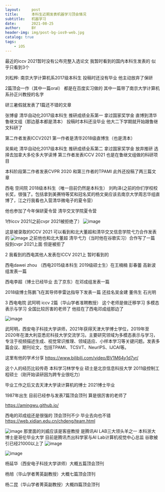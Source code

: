```yaml
---
layout:     post
title:      本科生近期发表机器学习顶会情况
subtitle:   机器学习
date:       2021-08-25
author:     BY
header-img: img/post-bg-ios9-web.jpg
catalog: true
tags:
    - iOS
---
```

最近的iccv 2021暂时没有公布完整入选论文 我暂时看到的国内本科生发表的 似乎只看到3个

刘松桦: 南京大学计算机系2017级本科生  投稿时还没有毕业 他主动放弃了保研

2篇顶会一作（其中一篇oral） 都是在百度实习做的  其中一篇带了南京大学计算机系孙正兴教授的名字 

研三暑假就发表了1篇还不错的文章


张博睿 清华自动化2017级本科生 推研成绩全系第一 拿过国家奖学金 直博到清华鲁继文组（那边基本都是清本） 投稿时本科还没毕业 他大二下学期就开始跟鲁继文科研了

第二作者发表ICCV2021 第一作者是清华2018级直博生（也是清本）

吴紫屹 清华自动化2017级本科生 推研成绩全系第二 拿过国家奖学金  放弃推研 选择去加拿大多伦多大学读博 第三作者发表ICCV 2021 也是在鲁继文组做的科研项目 

本科阶段第二作者发表CVPR 2020 和第三作者的TPAMI   此外还投稿了两三篇文章


西电 空间院 2018级本科生（唯一目前仍然是本科生） 刘昀泽(之前的你们学校校长奖，很强了。包括拿到美赛特等奖和冠名奖的杨文昊应该去南京大学周志华组直博了，江之行我看也入营清华微电子的夏令营）

他也参加了今年保研夏令营 清华交叉学院夏令营

1作iccv 2021(之前cvpr 2021被拒绝了）
![image](https://user-images.githubusercontent.com/24884878/130670555-2afbb458-ed13-4513-b948-6790fba58e12.png)


这是被录取的ICCV 2021 可以看到和北大董超和清华交叉信息学院弋力合作发表的
![image](https://user-images.githubusercontent.com/24884878/130671378-1a53b953-7474-4322-ab5f-06a44545feb4.png)
之前他也和北大董超 清华弋力（当时他在谷歌实习）合作写了一篇 投到cvpr 2021上面 但是被拒了


2  我看到的西电其他人发表在ICCV 2021上  暂时看到的
 
 西电dawei zhou （西电2015级本科生 2019级硕士生）在王楠楠 彭春蕾 高新波 组发表一篇
 
 
 西电李超（博士已经毕业 去了京东）在邓成组发表一篇
 
 
 2018级博士陈鹏飞在其导师李雷达指导下发表一篇 还挂名吴金建 董伟生 石光明
 
 
3 西电电院 武阿明 iccv 2篇（华山学者准聘教授）
这个老师是做迁移学习 多模态表示与学习 全国比较厉害的老师了 他挂在了西电邓成组那边了 

![image](https://user-images.githubusercontent.com/24884878/130673428-a87ff657-00fb-446b-ab08-56da0ad19c41.png)

武阿明，西安电子科技大学讲师，2021年获得天津大学博士学位，2019年至2020年在澳大利亚悉尼科技大学交流学习。主要研究领域为多模态表示与学习，专注于视频描述生成、视觉常识推理、领域适应、小样本学习等关键问题。发表多篇会议、期刊论文，包括TPAMI、TCSVT、NeurIPS、IJCAI等。

这里有他的学术分享  https://www.bilibili.com/video/BV1M64y1d7yr/ 


这个人的经历比较传奇
本科学习林学专业  硕士是北京信息科技大学 2011级控制工程硕士（刚开始读研因为跨专业很吃力）  

毕业工作之后又去天津大学读计算机的博士 2021博士毕业

1987年出生  目前已经参与发表7篇顶会顶刊 算是很厉害的老师了

https://amingwu.github.io/

西电的邓成组还是很强的 顶会顶刊不少 毕业去向也不错
https://web.xidian.edu.cn/chdeng/team.html

![image](https://user-images.githubusercontent.com/24884878/130673515-fcb4dc5f-f7fc-42b8-ad7a-8c7179d96df5.png)
那里面的刘威应该是客座教授 是腾讯AI LAB三大领头羊之一   本科浙大博士是哥伦毕业大学 目前是腾讯杰出科学家与AI Lab计算机视觉中心总监 谷歌被引已经21000以上了
![image](https://user-images.githubusercontent.com/24884878/130673634-befd2603-e3af-427c-a2eb-12744fe712cd.png)


![image](https://user-images.githubusercontent.com/24884878/130673866-282c6321-da39-47b2-b8c1-b9496e7ccca5.png)


杨延华（西安电子科技大学讲师）大概五篇顶会顶刊

杨旭（华山学者菁英副教授）大概七篇顶会顶刊 

杨二昆（华山学者菁英副教授）大概四篇顶会顶刊
